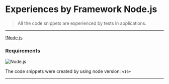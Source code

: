 Experiences by Framework Node.js
=
> All the code snippets are experienced by tests in applications.


<hr />

[!Node.js](./assets/img/logo-node.png)

### Requirements 
![Node.js](https://img.shields.io/badge/Node.js-gray?style=flat&logo=Node.js)

The code snippets were created by using node version: `v16+` 

<hr />